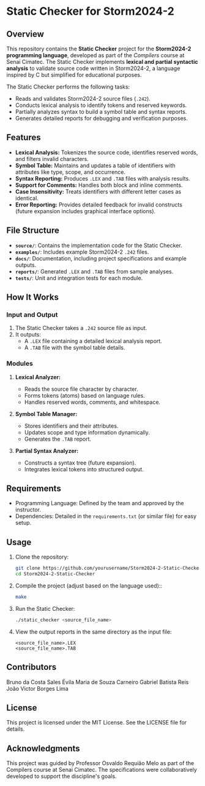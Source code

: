 # Static Checker for Storm2024-2

## Overview

This repository contains the **Static Checker** project for the **Storm2024-2 programming language**, developed as part of the *Compilers* course at Senai Cimatec. The Static Checker implements **lexical and partial syntactic analysis** to validate source code written in Storm2024-2, a language inspired by C but simplified for educational purposes.

The Static Checker performs the following tasks:
- Reads and validates Storm2024-2 source files (`.242`).
- Conducts lexical analysis to identify tokens and reserved keywords.
- Partially analyzes syntax to build a symbol table and syntax reports.
- Generates detailed reports for debugging and verification purposes.

## Features

- **Lexical Analysis:** Tokenizes the source code, identifies reserved words, and filters invalid characters.
- **Symbol Table:** Maintains and updates a table of identifiers with attributes like type, scope, and occurrence.
- **Syntax Reporting:** Produces `.LEX` and `.TAB` files with analysis results.
- **Support for Comments:** Handles both block and inline comments.
- **Case Insensitivity:** Treats identifiers with different letter cases as identical.
- **Error Reporting:** Provides detailed feedback for invalid constructs (future expansion includes graphical interface options).

## File Structure

- **`source/`**: Contains the implementation code for the Static Checker.
- **`examples/`**: Includes example Storm2024-2 `.242` files.
- **`docs/`**: Documentation, including project specifications and example outputs.
- **`reports/`**: Generated `.LEX` and `.TAB` files from sample analyses.
- **`tests/`**: Unit and integration tests for each module.

## How It Works

### Input and Output

1. The Static Checker takes a `.242` source file as input.
2. It outputs:
   - A `.LEX` file containing a detailed lexical analysis report.
   - A `.TAB` file with the symbol table details.

### Modules

1. **Lexical Analyzer:**
   - Reads the source file character by character.
   - Forms tokens (atoms) based on language rules.
   - Handles reserved words, comments, and whitespace.

2. **Symbol Table Manager:**
   - Stores identifiers and their attributes.
   - Updates scope and type information dynamically.
   - Generates the `.TAB` report.

3. **Partial Syntax Analyzer:**
   - Constructs a syntax tree (future expansion).
   - Integrates lexical tokens into structured output.

## Requirements

- Programming Language: Defined by the team and approved by the instructor.
- Dependencies: Detailed in the `requirements.txt` (or similar file) for easy setup.

## Usage

1. Clone the repository:
   ```bash
   git clone https://github.com/yourusername/Storm2024-2-Static-Checker.git
   cd Storm2024-2-Static-Checker

2. Compile the project (adjust based on the language used)::
   ```bash
   make

3. Run the Static Checker:
   ```bash
   ./static_checker <source_file_name>
   
4. View the output reports in the same directory as the input file:
   ```
   <source_file_name>.LEX
   <source_file_name>.TAB

## Contributors
Bruno da Costa Sales
Évila Maria de Souza Carneiro
Gabriel Batista Reis
João Victor Borges Lima

## License
This project is licensed under the MIT License. See the LICENSE file for details.

## Acknowledgments
This project was guided by Professor Osvaldo Requião Melo as part of the Compilers course at Senai Cimatec. The specifications were collaboratively developed to support the discipline's goals.
